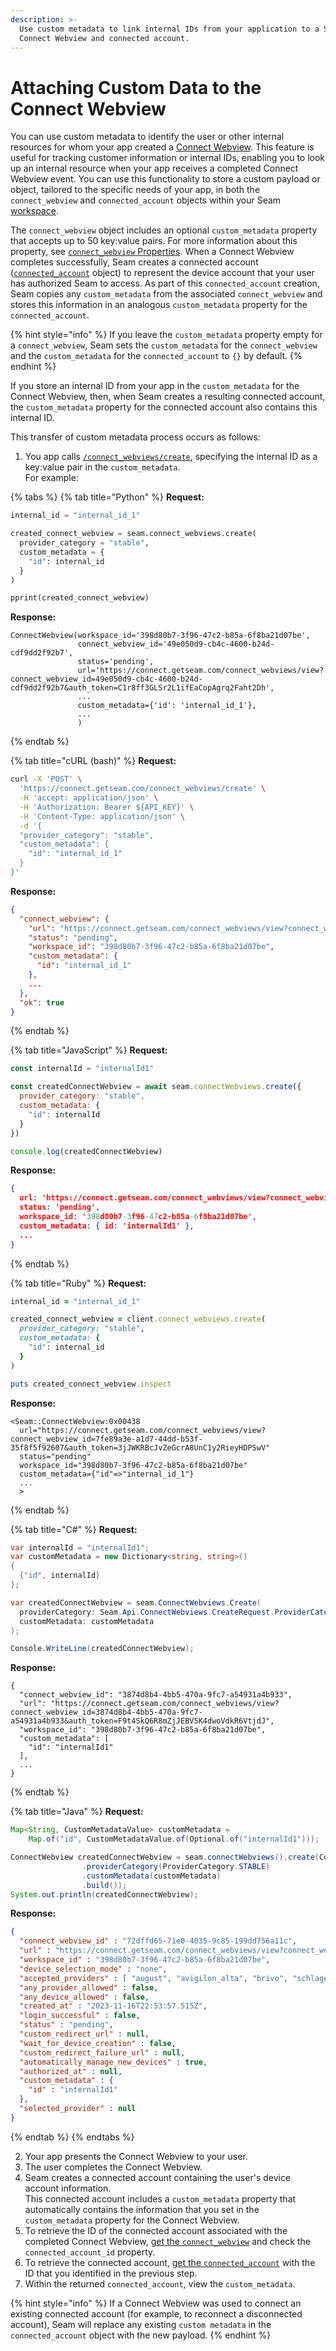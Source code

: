 ```yaml
---
description: >-
  Use custom metadata to link internal IDs from your application to a Seam
  Connect Webview and connected account.
---
```


# Attaching Custom Data to the Connect Webview

You can use custom metadata to identify the user or other internal resources for whom your app created a [Connect Webview](./). This feature is useful for tracking customer information or internal IDs, enabling you to look up an internal resource when your app receives a completed Connect Webview event. You can use this functionality to store a custom payload or object, tailored to the specific needs of your app, in both the `connect_webview` and `connected_account` objects within your Seam [workspace](../workspaces/).

The `connect_webview` object includes an optional `custom_metadata` property that accepts up to 50 key:value pairs. For more information about this property, see [`connect_webview` Properties](../../api-clients/connect-webviews/#connect\_webview-properties). When a Connect Webview completes successfully, Seam creates a connected account ([`connected_account`](../../api-clients/connected-accounts/) object) to represent the device account that your user has authorized Seam to access. As part of this `connected_account` creation, Seam copies any `custom_metadata` from the associated `connect_webview` and stores this information in an analogous `custom_metadata` property for the `connected_account`.

{% hint style="info" %}
If you leave the `custom_metadata` property empty for a `connect_webview`, Seam sets the `custom_metadata` for the `connect_webview` and the `custom_metadata` for the `connected_account` to `{}` by default.
{% endhint %}

If you store an internal ID from your app in the `custom_metadata` for the Connect Webview, then, when Seam creates a resulting connected account, the `custom_metadata` property for the connected account also contains this internal ID.

This transfer of custom metadata process occurs as follows:

1. You app calls [`/connect_webviews/create`](../../api-clients/connect-webviews/create-a-connect-webview.md), specifying the internal ID as a key:value pair in the `custom_metadata`.\
   For example:

{% tabs %}
{% tab title="Python" %}
**Request:**

```python
internal_id = "internal_id_1"

created_connect_webview = seam.connect_webviews.create(
  provider_category = "stable",
  custom_metadata = {
    "id": internal_id
  }
)

pprint(created_connect_webview)
```

**Response:**

```
ConnectWebview(workspace_id='398d80b7-3f96-47c2-b85a-6f8ba21d07be',
               connect_webview_id='49e050d9-cb4c-4600-b24d-cdf9dd2f92b7',
               status='pending',
               url='https://connect.getseam.com/connect_webviews/view?connect_webview_id=49e050d9-cb4c-4600-b24d-cdf9dd2f92b7&auth_token=C1r8ff3GLSr2L1ifEaCopAgrq2Faht2Dh',
               ...
               custom_metadata={'id': 'internal_id_1'},
               ...
               )
```
{% endtab %}

{% tab title="cURL (bash)" %}
**Request:**

```bash
curl -X 'POST' \
  'https://connect.getseam.com/connect_webviews/create' \
  -H 'accept: application/json' \
  -H 'Authorization: Bearer ${API_KEY}' \
  -H 'Content-Type: application/json' \
  -d '{
  "provider_category": "stable",
  "custom_metadata": {
    "id": "internal_id_1"
  }
}'
```

**Response:**

```json
{
  "connect_webview": {
    "url": "https://connect.getseam.com/connect_webviews/view?connect_webview_id=3c3f4c15-e7db-47c6-bc5a-1bf206ff269c&auth_token=LrpMC4MVHAY8YJRcNFeX1nQcb7tGNwpot",
    "status": "pending",
    "workspace_id": "398d80b7-3f96-47c2-b85a-6f8ba21d07be",
    "custom_metadata": {
      "id": "internal_id_1"
    },
    ...
  },
  "ok": true
}
```
{% endtab %}

{% tab title="JavaScript" %}
**Request:**

```javascript
const internalId = "internalId1"

const createdConnectWebview = await seam.connectWebviews.create({
  provider_category: "stable",
  custom_metadata: {
    "id": internalId
  }
})

console.log(createdConnectWebview)
```

**Response:**

```json
{
  url: 'https://connect.getseam.com/connect_webviews/view?connect_webview_id=3937fa0b-ab09-4a00-9f10-69864750ed07&auth_token=PVHmtzULRFEQDny776KDsegSQ5t2SsZHR',
  status: 'pending',
  workspace_id: '398d80b7-3f96-47c2-b85a-6f8ba21d07be',
  custom_metadata: { id: 'internalId1' },
  ...
}
```
{% endtab %}

{% tab title="Ruby" %}
**Request:**

```ruby
internal_id = "internal_id_1"

created_connect_webview = client.connect_webviews.create(
  provider_category: "stable",
  custom_metadata: {
    "id": internal_id
  }
)

puts created_connect_webview.inspect
```

**Response:**

```
<Seam::ConnectWebview:0x00438
  url="https://connect.getseam.com/connect_webviews/view?connect_webview_id=7fe89a3e-a1d7-44dd-b53f-35f8f5f92607&auth_token=3jJWKRBcJvZeGcrA8UnC1y2RieyHDPSwV"
  status="pending"
  workspace_id="398d80b7-3f96-47c2-b85a-6f8ba21d07be"
  custom_metadata={"id"=>"internal_id_1"}
  ...
  >
```
{% endtab %}

{% tab title="C#" %}
**Request:**

```csharp
var internalId = "internalId1";
var customMetadata = new Dictionary<string, string>()
{
  {"id", internalId}
};

var createdConnectWebview = seam.ConnectWebviews.Create(
  providerCategory: Seam.Api.ConnectWebviews.CreateRequest.ProviderCategoryEnum.Stable,
  customMetadata: customMetadata
);

Console.WriteLine(createdConnectWebview);
```

**Response:**

```
{
  "connect_webview_id": "3874d8b4-4bb5-470a-9fc7-a54931a4b933",
  "url": "https://connect.getseam.com/connect_webviews/view?connect_webview_id=3874d8b4-4bb5-470a-9fc7-a54931a4b933&auth_token=F9t4SkQ6R8mZjJEBV5K4dwoVdkR6VtjdJ",
  "workspace_id": "398d80b7-3f96-47c2-b85a-6f8ba21d07be",
  "custom_metadata": [
    "id": "internalId1"
  ],
  ...
}
```
{% endtab %}

{% tab title="Java" %}
**Request:**

```java
Map<String, CustomMetadataValue> customMetadata =
    Map.of("id", CustomMetadataValue.of(Optional.of("internalId1")));

ConnectWebview createdConnectWebview = seam.connectWebviews().create(ConnectWebviewsCreateRequest.builder()
                .providerCategory(ProviderCategory.STABLE)
                .customMetadata(customMetadata)
                .build());
System.out.println(createdConnectWebview);
```

**Response:**

```json
{
  "connect_webview_id" : "72dffd65-71e0-4035-9c85-199dd756a11c",
  "url" : "https://connect.getseam.com/connect_webviews/view?connect_webview_id=72dffd65-71e0-4035-9c85-199dd756a11c&auth_token=FQea1nN2sMGwLVRsjQXajzNzvven6jbGX",
  "workspace_id" : "398d80b7-3f96-47c2-b85a-6f8ba21d07be",
  "device_selection_mode" : "none",
  "accepted_providers" : [ "august", "avigilon_alta", "brivo", "schlage", "smartthings", "yale", "nuki", "salto", "controlbyweb", "minut", "my_2n", "kwikset", "ttlock", "noiseaware", "igloohome", "ecobee", "hubitat", "four_suites", "dormakaba_oracode", "lockly", "wyze" ],
  "any_provider_allowed" : false,
  "any_device_allowed" : false,
  "created_at" : "2023-11-16T22:53:57.515Z",
  "login_successful" : false,
  "status" : "pending",
  "custom_redirect_url" : null,
  "wait_for_device_creation" : false,
  "custom_redirect_failure_url" : null,
  "automatically_manage_new_devices" : true,
  "authorized_at" : null,
  "custom_metadata" : {
    "id" : "internalId1"
  },
  "selected_provider" : null
}
```
{% endtab %}
{% endtabs %}

2. Your app presents the Connect Webview to your user.
3. The user completes the Connect Webview.
4. Seam creates a connected account containing the user's device account information.\
   This connected account includes a `custom_metadata` property that automatically contains the information that you set in the `custom_metadata` property for the Connect Webview.
5. To retrieve the ID of the connected account associated with the completed Connect Webview, [get the `connect_webview`](../../api-clients/connect-webviews/get-a-connect-webview.md) and check the `connected_account_id` property.
6. To retrieve the connected account, [get the `connected_account`](../../api-clients/connected-accounts/get-a-connected-account.md) with the ID that you identified in the previous step.
7. Within the returned `connected_account`, view the `custom_metadata`.

{% hint style="info" %}
If a Connect Webview was used to connect an existing connected account (for example, to reconnect a disconnected account), Seam will replace any existing `custom metadata` in the `connected_account` object with the new payload.
{% endhint %}
